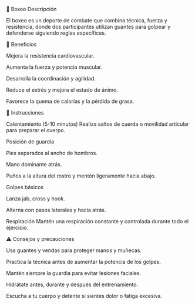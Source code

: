 🥊 Boxeo
Descripción

El boxeo es un deporte de combate que combina técnica, fuerza y resistencia, donde dos participantes utilizan guantes para golpear y defenderse siguiendo reglas específicas.

💪 Beneficios

Mejora la resistencia cardiovascular.

Aumenta la fuerza y potencia muscular.

Desarrolla la coordinación y agilidad.

Reduce el estrés y mejora el estado de ánimo.

Favorece la quema de calorías y la pérdida de grasa.

📝 Instrucciones

Calentamiento (5-10 minutos)
Realiza saltos de cuerda o movilidad articular para preparar el cuerpo.

Posición de guardia

Pies separados al ancho de hombros.

Mano dominante atrás.

Puños a la altura del rostro y mentón ligeramente hacia abajo.

Golpes básicos

Lanza jab, cross y hook.

Alterna con pasos laterales y hacia atrás.

Respiración
Mantén una respiración constante y controlada durante todo el ejercicio.

⚠️ Consejos y precauciones

Usa guantes y vendas para proteger manos y muñecas.

Practica la técnica antes de aumentar la potencia de los golpes.

Mantén siempre la guardia para evitar lesiones faciales.

Hidrátate antes, durante y después del entrenamiento.

Escucha a tu cuerpo y detente si sientes dolor o fatiga excesiva.
